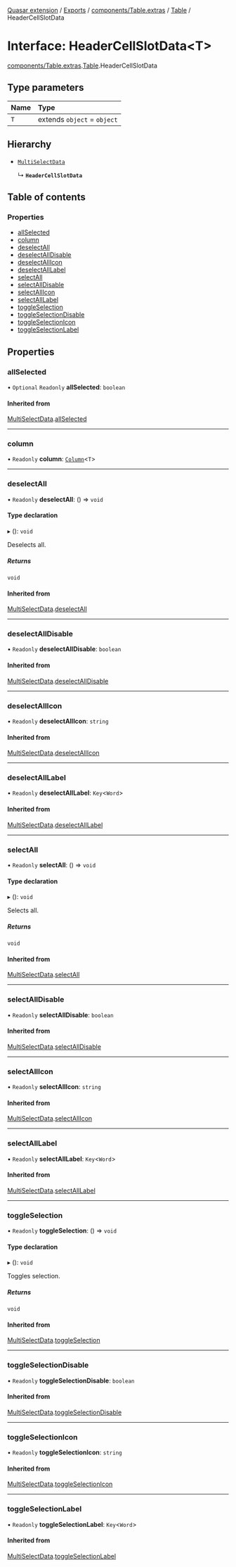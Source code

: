 [Quasar extension](../index.md) / [Exports](../modules.md) / [components/Table.extras](../modules/components_Table_extras.md) / [Table](../modules/components_Table_extras.Table.md) / HeaderCellSlotData

# Interface: HeaderCellSlotData<T\>

[components/Table.extras](../modules/components_Table_extras.md).[Table](../modules/components_Table_extras.Table.md).HeaderCellSlotData

## Type parameters

| Name | Type |
| :------ | :------ |
| `T` | extends `object` = `object` |

## Hierarchy

- [`MultiSelectData`](components_Table_extras.Table.MultiSelectData.md)

  ↳ **`HeaderCellSlotData`**

## Table of contents

### Properties

- [allSelected](components_Table_extras.Table.HeaderCellSlotData.md#allselected)
- [column](components_Table_extras.Table.HeaderCellSlotData.md#column)
- [deselectAll](components_Table_extras.Table.HeaderCellSlotData.md#deselectall)
- [deselectAllDisable](components_Table_extras.Table.HeaderCellSlotData.md#deselectalldisable)
- [deselectAllIcon](components_Table_extras.Table.HeaderCellSlotData.md#deselectallicon)
- [deselectAllLabel](components_Table_extras.Table.HeaderCellSlotData.md#deselectalllabel)
- [selectAll](components_Table_extras.Table.HeaderCellSlotData.md#selectall)
- [selectAllDisable](components_Table_extras.Table.HeaderCellSlotData.md#selectalldisable)
- [selectAllIcon](components_Table_extras.Table.HeaderCellSlotData.md#selectallicon)
- [selectAllLabel](components_Table_extras.Table.HeaderCellSlotData.md#selectalllabel)
- [toggleSelection](components_Table_extras.Table.HeaderCellSlotData.md#toggleselection)
- [toggleSelectionDisable](components_Table_extras.Table.HeaderCellSlotData.md#toggleselectiondisable)
- [toggleSelectionIcon](components_Table_extras.Table.HeaderCellSlotData.md#toggleselectionicon)
- [toggleSelectionLabel](components_Table_extras.Table.HeaderCellSlotData.md#toggleselectionlabel)

## Properties

### allSelected

• `Optional` `Readonly` **allSelected**: `boolean`

#### Inherited from

[MultiSelectData](components_Table_extras.Table.MultiSelectData.md).[allSelected](components_Table_extras.Table.MultiSelectData.md#allselected)

___

### column

• `Readonly` **column**: [`Column`](components_Table_extras.Table.Column.md)<`T`\>

___

### deselectAll

• `Readonly` **deselectAll**: () => `void`

#### Type declaration

▸ (): `void`

Deselects all.

##### Returns

`void`

#### Inherited from

[MultiSelectData](components_Table_extras.Table.MultiSelectData.md).[deselectAll](components_Table_extras.Table.MultiSelectData.md#deselectall)

___

### deselectAllDisable

• `Readonly` **deselectAllDisable**: `boolean`

#### Inherited from

[MultiSelectData](components_Table_extras.Table.MultiSelectData.md).[deselectAllDisable](components_Table_extras.Table.MultiSelectData.md#deselectalldisable)

___

### deselectAllIcon

• `Readonly` **deselectAllIcon**: `string`

#### Inherited from

[MultiSelectData](components_Table_extras.Table.MultiSelectData.md).[deselectAllIcon](components_Table_extras.Table.MultiSelectData.md#deselectallicon)

___

### deselectAllLabel

• `Readonly` **deselectAllLabel**: `Key`<`Word`\>

#### Inherited from

[MultiSelectData](components_Table_extras.Table.MultiSelectData.md).[deselectAllLabel](components_Table_extras.Table.MultiSelectData.md#deselectalllabel)

___

### selectAll

• `Readonly` **selectAll**: () => `void`

#### Type declaration

▸ (): `void`

Selects all.

##### Returns

`void`

#### Inherited from

[MultiSelectData](components_Table_extras.Table.MultiSelectData.md).[selectAll](components_Table_extras.Table.MultiSelectData.md#selectall)

___

### selectAllDisable

• `Readonly` **selectAllDisable**: `boolean`

#### Inherited from

[MultiSelectData](components_Table_extras.Table.MultiSelectData.md).[selectAllDisable](components_Table_extras.Table.MultiSelectData.md#selectalldisable)

___

### selectAllIcon

• `Readonly` **selectAllIcon**: `string`

#### Inherited from

[MultiSelectData](components_Table_extras.Table.MultiSelectData.md).[selectAllIcon](components_Table_extras.Table.MultiSelectData.md#selectallicon)

___

### selectAllLabel

• `Readonly` **selectAllLabel**: `Key`<`Word`\>

#### Inherited from

[MultiSelectData](components_Table_extras.Table.MultiSelectData.md).[selectAllLabel](components_Table_extras.Table.MultiSelectData.md#selectalllabel)

___

### toggleSelection

• `Readonly` **toggleSelection**: () => `void`

#### Type declaration

▸ (): `void`

Toggles selection.

##### Returns

`void`

#### Inherited from

[MultiSelectData](components_Table_extras.Table.MultiSelectData.md).[toggleSelection](components_Table_extras.Table.MultiSelectData.md#toggleselection)

___

### toggleSelectionDisable

• `Readonly` **toggleSelectionDisable**: `boolean`

#### Inherited from

[MultiSelectData](components_Table_extras.Table.MultiSelectData.md).[toggleSelectionDisable](components_Table_extras.Table.MultiSelectData.md#toggleselectiondisable)

___

### toggleSelectionIcon

• `Readonly` **toggleSelectionIcon**: `string`

#### Inherited from

[MultiSelectData](components_Table_extras.Table.MultiSelectData.md).[toggleSelectionIcon](components_Table_extras.Table.MultiSelectData.md#toggleselectionicon)

___

### toggleSelectionLabel

• `Readonly` **toggleSelectionLabel**: `Key`<`Word`\>

#### Inherited from

[MultiSelectData](components_Table_extras.Table.MultiSelectData.md).[toggleSelectionLabel](components_Table_extras.Table.MultiSelectData.md#toggleselectionlabel)
